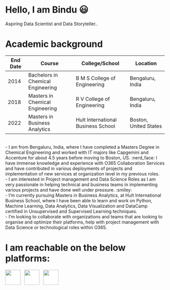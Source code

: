 # Hello, I am Bindu :smiley:
<p> Aspiring Data Scientist and Data Storyteller.. 
  
# Academic background
<p>
  
|     End Date  |              Course                 | College/School                     |  Location                     |
| ------------- |-------------------------------------| -----------------------------------| ------------------------------|
| 2014          | Bachelors in Chemical Engineering   | B M S College of Engineering       |    Bengaluru, India           |
| 2018          | Masters in Chemical Engineering     | R V College of Engineering         |    Bengaluru, India           |
| 2022          | Masters in Business Analytics       | Hult International Business School |    Boston, United States      |

<br>
- I am from Bengaluru, India, where I have completed a Masters 
  Degree in Chemical Engineering and worked with IT majors like Capgemini and Accenture for about 4.5 years 
  before moving to Boston, US. :nerd_face: I have immense knowledge and experience with O365 Collaboration Services and 
  have contributed in various deployments of projects and implementation of new services at organization level
  in my previous roles.
<br>
- I am interested in Project management and Data Science Roles as I am very passionate in helping technical 
and business teams in implementing various projects and have done well under pressure. :smiley:
<br>
- I’m currently pursuing Masters in Business Analytics, at Hult International Business School, where I have 
been able to learn and work on Python, Machine Learning, Data Analytics, Data Visualization and DataCamp certified in 
Unsupervised and Supervised Learning techniques.
<br>
- I’m looking to collaborate with organizations and teams that are looking to organise and optimize their platforms, 
help with project management with Data Science or technological roles within O365.
<br>
  
# I am reachable on the below platforms:
  <p>

  [<img  src="https://upload.wikimedia.org/wikipedia/commons/0/01/LinkedIn_Logo.svg"  width="48"  height="48"  style="background-color:white;">][linkedin]
  &nbsp;
  [<img  src="https://upload.wikimedia.org/wikipedia/commons/a/a5/Instagram_icon.png" width="48" height="48"   style="background-color:white;">][instagram]
  &nbsp;
  [<img  src="https://upload.wikimedia.org/wikipedia/commons/4/4e/Gmail_Icon.png" width="48" height="48"   style="background-color:white;">][email]
  
[instagram]:  https://www.instagram.com/bustlingwomantales/
[linkedin]:   https://www.linkedin.com/in/bindushree-rp/
[email]:   mailto:bindushreerp2@gmail.com

<!---
BindushreeRP/BindushreeRP is a ✨ special ✨ repository because its `README.md` (this file) appears on your GitHub profile.
You can click the Preview link to take a look at your changes.
--->
